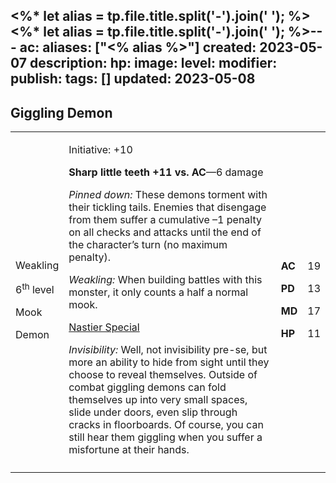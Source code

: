 <%* let alias = tp.file.title.split('-').join(' '); %><%* let alias = tp.file.title.split('-').join(' '); %>---
ac: 
aliases: ["<% alias %>"]
created: 2023-05-07
description: 
hp: 
image: 
level: 
modifier: 
publish: 
tags: []
updated: 2023-05-08
---

## Giggling Demon

<table>
<colgroup>
<col style="width: 16%" />
<col style="width: 72%" />
<col style="width: 5%" />
<col style="width: 5%" />
</colgroup>
<tbody>
<tr class="odd">
<td><p>Weakling</p>
<p>6<sup>th</sup> level</p>
<p>Mook</p>
<p>Demon</p></td>
<td><p>Initiative: +10</p>
<p><strong>Sharp little teeth +11 vs. AC</strong>—6 damage</p>
<p><em>Pinned down:</em> These demons torment with their tickling tails.
Enemies that disengage from them suffer a cumulative –1 penalty on all
checks and attacks until the end of the character’s turn (no maximum
penalty).</p>
<p><em>Weakling:</em> When building battles with this monster, it only
counts a half a normal mook.</p>
<p><u>Nastier Special</u></p>
<p><em>Invisibility:</em> Well, not invisibility pre-se, but more an
ability to hide from sight until they choose to reveal themselves.
Outside of combat giggling demons can fold themselves up into very small
spaces, slide under doors, even slip through cracks in floorboards. Of
course, you can still hear them giggling when you suffer a misfortune at
their hands.</p></td>
<td><p><strong>AC</strong></p>
<p><strong>PD</strong></p>
<p><strong>MD</strong></p>
<p><strong>HP</strong></p></td>
<td><p>19</p>
<p>13</p>
<p>17</p>
<p>11</p></td>
</tr>
<tr class="even">
<td></td>
<td></td>
<td></td>
<td></td>
</tr>
</tbody>
</table>

